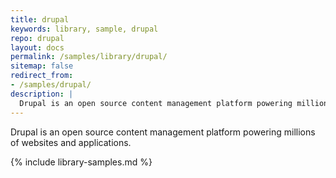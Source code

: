 ```yaml
---
title: drupal
keywords: library, sample, drupal
repo: drupal
layout: docs
permalink: /samples/library/drupal/
sitemap: false
redirect_from:
- /samples/drupal/
description: |
  Drupal is an open source content management platform powering millions of websites and applications.
---
```


Drupal is an open source content management platform powering millions of websites and applications.


{% include library-samples.md %}
